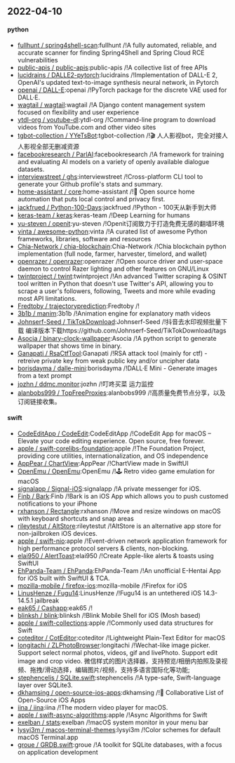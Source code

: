 ## 2022-04-10

#### python
* [fullhunt / spring4shell-scan](https://github.com/fullhunt/spring4shell-scan):fullhunt /!A fully automated, reliable, and accurate scanner for finding Spring4Shell and Spring Cloud RCE vulnerabilities
* [public-apis / public-apis](https://github.com/public-apis/public-apis):public-apis /!A collective list of free APIs
* [lucidrains / DALLE2-pytorch](https://github.com/lucidrains/DALLE2-pytorch):lucidrains /!Implementation of DALL-E 2, OpenAI's updated text-to-image synthesis neural network, in Pytorch
* [openai / DALL-E](https://github.com/openai/DALL-E):openai /!PyTorch package for the discrete VAE used for DALL·E.
* [wagtail / wagtail](https://github.com/wagtail/wagtail):wagtail /!A Django content management system focused on flexibility and user experience
* [ytdl-org / youtube-dl](https://github.com/ytdl-org/youtube-dl):ytdl-org /!Command-line program to download videos from YouTube.com and other video sites
* [tgbot-collection / YYeTsBot](https://github.com/tgbot-collection/YYeTsBot):tgbot-collection /!🎬
人人影视bot，完全对接人人影视全部无删减资源
* [facebookresearch / ParlAI](https://github.com/facebookresearch/ParlAI):facebookresearch /!A framework for training and evaluating AI models on a variety of openly available dialogue datasets.
* [interviewstreet / ghs](https://github.com/interviewstreet/ghs):interviewstreet /!Cross-platform CLI tool to generate your Github profile's stats and summary.
* [home-assistant / core](https://github.com/home-assistant/core):home-assistant /!🏡
Open source home automation that puts local control and privacy first.
* [jackfrued / Python-100-Days](https://github.com/jackfrued/Python-100-Days):jackfrued /!Python - 100天从新手到大师
* [keras-team / keras](https://github.com/keras-team/keras):keras-team /!Deep Learning for humans
* [yu-steven / openit](https://github.com/yu-steven/openit):yu-steven /!Openit订阅致力于打造免费无感的翻墙环境
* [vinta / awesome-python](https://github.com/vinta/awesome-python):vinta /!A curated list of awesome Python frameworks, libraries, software and resources
* [Chia-Network / chia-blockchain](https://github.com/Chia-Network/chia-blockchain):Chia-Network /!Chia blockchain python implementation (full node, farmer, harvester, timelord, and wallet)
* [openrazer / openrazer](https://github.com/openrazer/openrazer):openrazer /!Open source driver and user-space daemon to control Razer lighting and other features on GNU/Linux
* [twintproject / twint](https://github.com/twintproject/twint):twintproject /!An advanced Twitter scraping & OSINT tool written in Python that doesn't use Twitter's API, allowing you to scrape a user's followers, following, Tweets and more while evading most API limitations.
* [Fredtoby / trajectoryprediction](https://github.com/Fredtoby/trajectoryprediction):Fredtoby /!
* [3b1b / manim](https://github.com/3b1b/manim):3b1b /!Animation engine for explanatory math videos
* [Johnserf-Seed / TikTokDownload](https://github.com/Johnserf-Seed/TikTokDownload):Johnserf-Seed /!抖音去水印视频批量下载 编译版本下载https://github.com/Johnserf-Seed/TikTokDownload/tags
* [Asocia / binary-clock-wallpaper](https://github.com/Asocia/binary-clock-wallpaper):Asocia /!A python script to generate wallpaper that shows time in binary.
* [Ganapati / RsaCtfTool](https://github.com/Ganapati/RsaCtfTool):Ganapati /!RSA attack tool (mainly for ctf) - retreive private key from weak public key and/or uncipher data
* [borisdayma / dalle-mini](https://github.com/borisdayma/dalle-mini):borisdayma /!DALL·E Mini - Generate images from a text prompt
* [jozhn / ddmc.monitor](https://github.com/jozhn/ddmc.monitor):jozhn /!叮咚买菜 运力监控
* [alanbobs999 / TopFreeProxies](https://github.com/alanbobs999/TopFreeProxies):alanbobs999 /!高质量免费节点分享，以及订阅链接收集。

#### swift
* [CodeEditApp / CodeEdit](https://github.com/CodeEditApp/CodeEdit):CodeEditApp /!CodeEdit App for macOS – Elevate your code editing experience. Open source, free forever.
* [apple / swift-corelibs-foundation](https://github.com/apple/swift-corelibs-foundation):apple /!The Foundation Project, providing core utilities, internationalization, and OS independence
* [AppPear / ChartView](https://github.com/AppPear/ChartView):AppPear /!ChartView made in SwiftUI
* [OpenEmu / OpenEmu](https://github.com/OpenEmu/OpenEmu):OpenEmu /!🕹
Retro video game emulation for macOS
* [signalapp / Signal-iOS](https://github.com/signalapp/Signal-iOS):signalapp /!A private messenger for iOS.
* [Finb / Bark](https://github.com/Finb/Bark):Finb /!Bark is an iOS App which allows you to push customed notifications to your iPhone
* [rxhanson / Rectangle](https://github.com/rxhanson/Rectangle):rxhanson /!Move and resize windows on macOS with keyboard shortcuts and snap areas
* [rileytestut / AltStore](https://github.com/rileytestut/AltStore):rileytestut /!AltStore is an alternative app store for non-jailbroken iOS devices.
* [apple / swift-nio](https://github.com/apple/swift-nio):apple /!Event-driven network application framework for high performance protocol servers & clients, non-blocking.
* [elai950 / AlertToast](https://github.com/elai950/AlertToast):elai950 /!Create Apple-like alerts & toasts using SwiftUI
* [EhPanda-Team / EhPanda](https://github.com/EhPanda-Team/EhPanda):EhPanda-Team /!An unofficial E-Hentai App for iOS built with SwiftUI & TCA.
* [mozilla-mobile / firefox-ios](https://github.com/mozilla-mobile/firefox-ios):mozilla-mobile /!Firefox for iOS
* [LinusHenze / Fugu14](https://github.com/LinusHenze/Fugu14):LinusHenze /!Fugu14 is an untethered iOS 14.3-14.5.1 jailbreak
* [eak65 / Cashapp](https://github.com/eak65/Cashapp):eak65 /!
* [blinksh / blink](https://github.com/blinksh/blink):blinksh /!Blink Mobile Shell for iOS (Mosh based)
* [apple / swift-collections](https://github.com/apple/swift-collections):apple /!Commonly used data structures for Swift
* [coteditor / CotEditor](https://github.com/coteditor/CotEditor):coteditor /!Lightweight Plain-Text Editor for macOS
* [longitachi / ZLPhotoBrowser](https://github.com/longitachi/ZLPhotoBrowser):longitachi /!Wechat-like image picker. Support select normal photos, videos, gif and livePhoto. Support edit image and crop video. 微信样式的图片选择器，支持预览/相册内拍照及录视频、拖拽/滑动选择，编辑图片/视频，支持多语言国际化等功能;
* [stephencelis / SQLite.swift](https://github.com/stephencelis/SQLite.swift):stephencelis /!A type-safe, Swift-language layer over SQLite3.
* [dkhamsing / open-source-ios-apps](https://github.com/dkhamsing/open-source-ios-apps):dkhamsing /!📱
Collaborative List of Open-Source iOS Apps
* [iina / iina](https://github.com/iina/iina):iina /!The modern video player for macOS.
* [apple / swift-async-algorithms](https://github.com/apple/swift-async-algorithms):apple /!Async Algorithms for Swift
* [exelban / stats](https://github.com/exelban/stats):exelban /!macOS system monitor in your menu bar
* [lysyi3m / macos-terminal-themes](https://github.com/lysyi3m/macos-terminal-themes):lysyi3m /!Color schemes for default macOS Terminal.app
* [groue / GRDB.swift](https://github.com/groue/GRDB.swift):groue /!A toolkit for SQLite databases, with a focus on application development
